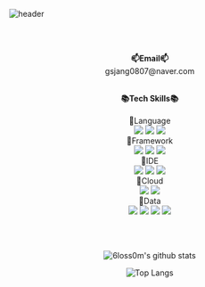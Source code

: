 ![header](https://capsule-render.vercel.app/api?type=shark&color=0:C4ECFF,100:00ABFF&height=300&section=header&text=EunYoung&fontSize=90&fontColor=FFFFFF)

<br><br>

<p align="center">
	<Strong>📫Email📫</Strong><br>gsjang0807@naver.com<br><br>
</p>

<div align="center">
	<Strong>📚Tech Skills📚</Strong><br><br>
	🎈Language<br>
	<img src="https://img.shields.io/badge/Java-007396?style=flat&logo=Java&logoColor=white" />
	<img src="https://img.shields.io/badge/Python-3776AB?style=flat&logo=Python&logoColor=white" />
	<img src="https://img.shields.io/badge/C-A8B9CC?style=flat&logo=C&logoColor=white" />
</div>	
<div align="center">
	🎈Framework<br>
	<img src="https://img.shields.io/badge/Spring-6DB33F?style=flat&logo=Spring&logoColor=white" />
	<img src="https://img.shields.io/badge/Spring%20Boot-6DB33F?style=flat&logo=Spring%20Boot&logoColor=white" />
	<img src="https://img.shields.io/badge/Django-092E20?style=flat&logo=Django&logoColor=white" />
</div>
<div align="center">
	🎈IDE<br>
	<img src="https://img.shields.io/badge/IntelliJ%20IDEA-000000?style=flat&logo=IntelliJ%20IDEA&logoColor=white" />
	<img src="https://img.shields.io/badge/PyCharm-000000?style=flat&logo=PyCharm&logoColor=white" />
	<img src="https://img.shields.io/badge/Visual%20Studio%20Code-007ACC?style=flat&logo=Visual%20Studio%20Code&logoColor=white" />
</div>

<div align="center">
	🎈Cloud<br>
	<img src="https://img.shields.io/badge/Amazon%20AWS-232F3E?style=flat&logo=Amazon%20AWS&logoColor=white" />
	<img src="https://img.shields.io/badge/Oracle%20Cloud-F80000?style=flat&logo=oracle&logoColor=white" />
</div>

<div align="center">
	🎈Data<br>
	<img src="https://img.shields.io/badge/MySQL-4479A1?style=flat&logo=MySQL&logoColor=white" />
	<img src="https://img.shields.io/badge/MariaDB-003545?style=flat&logo=MariaDB&logoColor=white" />
	<img src="https://img.shields.io/badge/Tableau-E97627?style=flat&logo=Tableau&logoColor=white" />
	<img src="https://img.shields.io/badge/Jupyter-F37626?style=flat&logo=Jupyter&logoColor=white" />
</div>

<br><br>

<div align="center">
    
![6loss0m's github stats](https://github-readme-stats.vercel.app/api?username=6loss0m&show_icons=true)
<!-- [![Solved.ac Profile](http://mazassumnida.wtf/api/v2/generate_badge?boj=gsjang0807)](https://solved.ac/gsjang0807/) -->
![Top Langs](https://github-readme-stats.vercel.app/api/top-langs/?username=6loss0m&layout=compact&theme=tokyonight)
</div>
